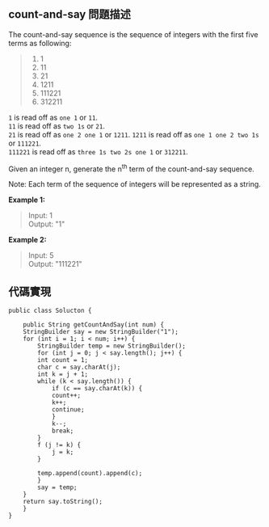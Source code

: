 ## count-and-say 問題描述

The count-and-say sequence is the sequence of integers with the first five terms as following:

> 1. 1
> 2. 11
> 3. 21
> 4. 1211
> 5. 111221
> 6. 312211

``1`` is read off as ``one 1`` or ``11``.  
``11`` is read off as ``two 1s`` or ``21``.   
``21`` is read off as ``one 2 one 1`` or ``1211``.
``1211`` is read off as ``one 1 one 2 two 1s`` or ``111221``.      
``111221`` is read off as ``three 1s two 2s one 1`` or ``312211``.

Given an integer n, generate the n<sup>th</sup> term of the count-and-say sequence.

Note: Each term of the sequence of integers will be represented as a string.

**Example 1:**  
>  Input: 1  
> Output: "1"

**Example 2:**  
> Input: 5  
> Output: "111221"

## 代碼實現
```
public class Solucton {

    public String getCountAndSay(int num) {
	StringBuilder say = new StringBuilder("1");
	for (int i = 1; i < num; i++) {
	    StringBuilder temp = new StringBuilder();
	    for (int j = 0; j < say.length(); j++) {
		int count = 1;
		char c = say.charAt(j);
		int k = j + 1;
		while (k < say.length()) {
		    if (c == say.charAt(k)) {
			count++;
			k++;
			continue;
		    }
		    k--;
		    break;
		}
		f (j != k) {
		    j = k;
		}

		temp.append(count).append(c);
	    }
	    say = temp;
	}
	return say.toString();
    }
}

```


